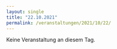 ```yaml
---
layout: single
title: "22.10.2021"
permalink: /veranstaltungen/2021/10/22/
---
```


Keine Veranstaltung an diesem Tag.
